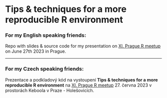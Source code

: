 # Tips & techniques for a more reproducible R environment

### For my English speaking friends:
Repo with slides & source code for my presentation on [XI. Prague R meetup](https://www.meetup.com/prague-r-meetup-group/events/292938304/) on June 27th 2023 in Prague.

<hr>

### For my Czech speaking friends:
Prezentace a podkladový kód na vystoupení **Tips & techniques for a more reproducible R environment** na [XI. Prague R meetup](https://www.meetup.com/prague-r-meetup-group/events/292938304/) 27. června 2023 v prostorách Keboola v Praze - Holešovicích.

